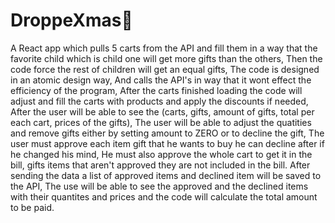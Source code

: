 # DroppeXmas🎄
A React app which pulls 5 carts from the API and fill them in a way that the favorite child which is child one will get more gifts than the others, Then the code force the rest of children will get an equal gifts, The code is designed in an atomic design way, And calls the API's in way that it wont effect the efficiency of the program, After the carts finished loading the code will adjust and fill the carts with products and apply the discounts if needed, After the user will be able to see the (carts, gifts, amount of gifts, total per each cart, prices of the gifts), The user will be able to adjust the quatities and remove gifts either by setting amount to ZERO or to decline the gift, The user must approve each item gift that he wants to buy he can decline after if he changed his mind, He must also approve the whole cart to get it in the bill, gifts items that aren't approved they are not included in the bill. After sending the data  a list of approved items and declined item will be saved to the API, The use will be able to see the approved and the declined items with their quantites and prices and the code will calculate the total amount to be paid.
